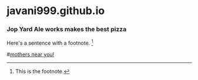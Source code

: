 # javani999.github.io
### Jop Yard Ale works makes the best pizza
Here's a sentence with a footnote. [^1]

[^1]: This is the footnote.

#[mothers near you!](google.com)